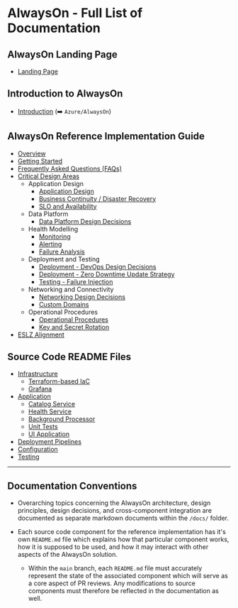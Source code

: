 # AlwaysOn - Full List of Documentation

## AlwaysOn Landing Page

* [Landing Page](../README.md)

## Introduction to AlwaysOn

* [Introduction](https://github.com/Azure/AlwaysOn/blob/main/docs/introduction/README.md) (➡️ `Azure/AlwaysOn`)

## AlwaysOn Reference Implementation Guide

* [Overview](./reference-implementation/README.md)
* [Getting Started](./reference-implementation/Getting-Started.md)
* [Frequently Asked Questions (FAQs)](./reference-implementation/FAQ.md)
* [Critical Design Areas](./reference-implementation/README.md#Critical-Design-Areas)
  * Application Design
    * [Application Design](./reference-implementation/AppDesign-Application-Design.md)
    * [Business Continuity / Disaster Recovery](./reference-implementation/AppDesign-BCDR-Global.md)
    * [SLO and Availability](./reference-implementation/AppDesign-SLO-Availability.md)
  * Data Platform
    * [Data Platform Design Decisions](./reference-implementation/DataPlatform-Design-Decisions.md)
  * Health Modelling
    * [Monitoring](./reference-implementation/Health-Monitoring.md)
    * [Alerting](./reference-implementation/Health-Alerting.md)
    * [Failure Analysis](./reference-implementation/Health-Failure-Analysis.md)
  * Deployment and Testing
    * [Deployment - DevOps Design Decisions](./reference-implementation/DeployAndTest-DevOps-Design-Decisions.md)
    * [Deployment - Zero Downtime Update Strategy](./reference-implementation/DeployAndTest-DevOps-Zero-Downtime-Update-Strategy.md)
    * [Testing - Failure Injection](./reference-implementation/DeployAndTest-Testing-FailureInjection.md)
  * Networking and Connectivity
    * [Networking Design Decisions](./reference-implementation/Networking-Design-Decisions.md)
    * [Custom Domains](./reference-implementation/Networking-Custom-Domains.md)
  * Operational Procedures
    * [Operational Procedures](./reference-implementation/OpProcedures-Operational-Procedures.md)
    * [Key and Secret Rotation](./reference-implementation/OpProcedures-KeyRotation.md)
* [ESLZ Alignment](./reference-implementation/ESLZ-Alignment.md)

## Source Code README Files

* [Infrastructure](/src/infra/README.md)
  * [Terraform-based IaC](/src/infra/workload/README.md)
  * [Grafana](/src/infra/monitoring/grafanapanel/README.md)
* [Application](/src/app/README.md)
  * [Catalog Service](/src/app/AlwaysOn.CatalogService/README.md)
  * [Health Service](/src/app/AlwaysOn.HealthService/README.md)
  * [Background Processor](/src/app/AlwaysOn.BackgroundProcessor/README.md)
  * [Unit Tests](/src/app/AlwaysOn.Tests/README.md)
  * [UI Application](/src/app/AlwaysOn.UI/README.md)
* [Deployment Pipelines](/.ado/pipelines/README.md)
* [Configuration](/src/infra/README.md)
* [Testing](/src/testing/README.md)

---

## Documentation Conventions

* Overarching topics concerning the AlwaysOn architecture, design principles, design decisions, and cross-component integration are documented as separate markdown documents within the `/docs/` folder.

* Each source code component for the reference implementation has it's own `README.md` file which explains how that particular component works, how it is supposed to be used, and how it may interact with other aspects of the AlwaysOn solution.
  * Within the `main` branch, each `README.md` file must accurately represent the state of the associated component which will serve as a core aspect of PR reviews. Any modifications to source components must therefore be reflected in the documentation as well.
